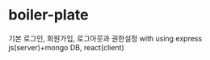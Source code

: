 ﻿# boiler-plate
 
 기본 로그인, 회원가입, 로그아웃과 권한설정
 with using express js(server)+mongo DB, react(client)

